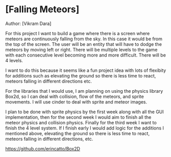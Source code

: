 # [Falling Meteors]

Author: [Vikram Dara]

For this project I want to build a game where there is a screen where meteors are continuously falling from the sky. In this case it would 
be from the top of the screen. The user will be an entity that will have to dodge the meteors by moving left or right.
There will be multiple levels to the game with each consecutive level becoming more and more difficult. There will be 4 levels. 

I want to do this because it seems like a fun project idea with lots of flexibity for additions such as elevating the ground so there is 
less time to react, meteors falling in different directions etc. 

For the libraries that I would use, I am planning on using the physics library Box2d, so I can deal with collision, flow of the 
meteors, and sprite movements. I will use cinder to deal with sprite and meteor images.

I plan to be done with sprite physics by the first week along with all the GUI implementation, then for the second week I would aim to 
finish all the meteor physics and collision physics. Finally for the third week I want to finish the 4 level system. If I finish early I 
would add logic for the additions I mentioned above, elevating the ground so there is less time to react, meteors falling in different 
directions, etc.

https://github.com/erincatto/Box2D
